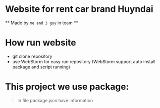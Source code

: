 # Website for rent car brand Huyndai
** Made by `me and 3 guy` in team **


# How run website
- git clone repository
- use WebStorm for easy run repository (WebStorm support auto install package and script running)


# This project we use package:
> In file package.json have information




